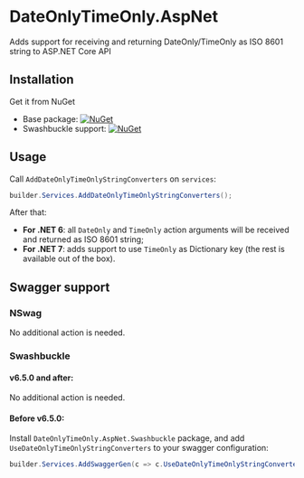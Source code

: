 # DateOnlyTimeOnly.AspNet

Adds support for receiving and returning DateOnly/TimeOnly as ISO 8601 string to ASP.NET Core API

## Installation

Get it from NuGet
- Base package: [![NuGet](https://img.shields.io/nuget/vpre/DateOnlyTimeOnly.AspNet.svg?label=NuGet)](https://www.nuget.org/packages/DateOnlyTimeOnly.AspNet/)
- Swashbuckle support: [![NuGet](https://img.shields.io/nuget/vpre/DateOnlyTimeOnly.AspNet.Swashbuckle.svg?label=NuGet)](https://www.nuget.org/packages/DateOnlyTimeOnly.AspNet.Swashbuckle/)

## Usage

Call `AddDateOnlyTimeOnlyStringConverters` on `services`:

```cs
builder.Services.AddDateOnlyTimeOnlyStringConverters();
```

After that:
- **For .NET 6**: all `DateOnly` and `TimeOnly` action arguments will be received and returned as ISO 8601 string;
- **For .NET 7**: adds support to use `TimeOnly` as Dictionary key (the rest is available out of the box).

## Swagger support

### NSwag

No additional action is needed.

### Swashbuckle

#### v6.5.0 and after:

No additional action is needed.

#### Before v6.5.0:

Install `DateOnlyTimeOnly.AspNet.Swashbuckle` package, and add `UseDateOnlyTimeOnlyStringConverters` to your swagger configuration:

```cs
builder.Services.AddSwaggerGen(c => c.UseDateOnlyTimeOnlyStringConverters());
```